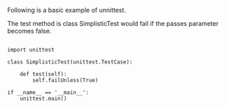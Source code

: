 

Following is a basic example of unnittest. 

The test method is class SimplisticTest would fail if the passes parameter becomes false. 


<pre><code>
import unittest

class SimplisticTest(unittest.TestCase):

    def test(self):
        self.failUnless(True)

if __name__ == '__main__':
    unittest.main()
    
</code></pre>
